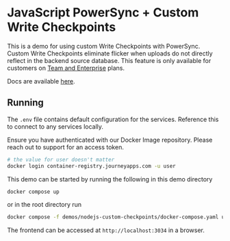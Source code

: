 # JavaScript PowerSync + Custom Write Checkpoints

This is a demo for using custom Write Checkpoints with PowerSync. Custom Write Checkpoints eliminate flicker when uploads do not directly reflect in the backend source database. This feature is only available for customers on [Team and Enterprise](https://www.powersync.com/pricing) plans.

Docs are available [here](https://docs.powersync.com/usage/use-case-examples/custom-write-checkpoints).

## Running

The `.env` file contains default configuration for the services. Reference this to connect to any services locally.

Ensure you have authenticated with our Docker Image repository. Please reach out to support for an access token.

```bash
# the value for user doesn't matter
docker login container-registry.journeyapps.com -u user 
```

This demo can be started by running the following in this demo directory

```bash
docker compose up
```

or in the root directory run

```bash
docker compose -f demos/nodejs-custom-checkpoints/docker-compose.yaml up
```

The frontend can be accessed at `http://localhost:3034` in a browser.
